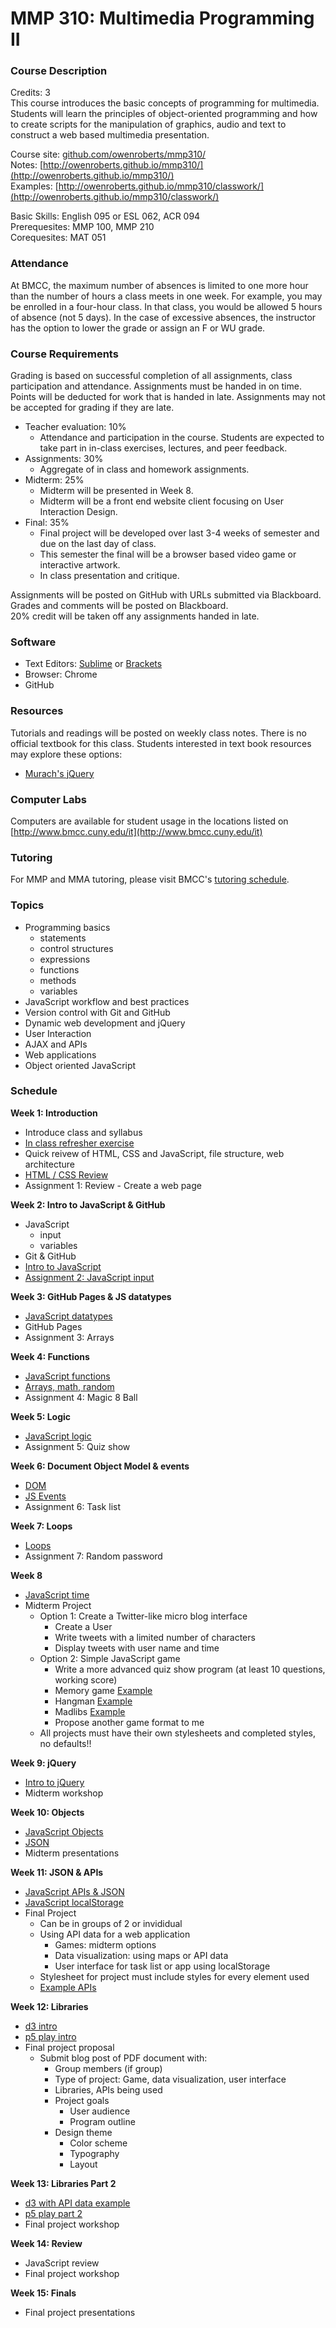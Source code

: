 # MMP 310: Multimedia Programming II

### Course Description
Credits: 3  
This course introduces the basic concepts of programming for multimedia. Students will learn the principles of object-oriented programming and how to create scripts for the manipulation of graphics, audio and text to construct a web based multimedia presentation.

Course site: [github.com/owenroberts/mmp310/](https://github.com/owenroberts/mmp310/)  
Notes: [http://owenroberts.github.io/mmp310/](http://owenroberts.github.io/mmp310/)  
Examples: [http://owenroberts.github.io/mmp310/classwork/](http://owenroberts.github.io/mmp310/classwork/)  

Basic Skills: English 095 or ESL 062, ACR 094  
Prerequesites: MMP 100, MMP 210  
Corequesites: MAT 051

### Attendance
At BMCC, the maximum number of absences is limited to one more hour than the number of hours a class meets in one week. For example, you may be enrolled in a four-hour class. In that class, you would be allowed 5 hours of absence (not 5 days). In the case of excessive absences, the instructor has the option to lower the grade or assign an F or WU grade.

### Course Requirements
Grading is based on successful completion of all assignments, class participation and attendance. Assignments must be handed in on time. Points will be deducted for work that is handed in late. Assignments may not be accepted for grading if they are late.

- Teacher evaluation: 10%
	- Attendance and participation in the course. Students are expected to take part in in-class exercises, lectures, and peer feedback.
- Assignments: 30%
	- Aggregate of in class and homework assignments.
- Midterm: 25%
	- Midterm will be presented in Week 8.
	- Midterm will be a front end website client focusing on User Interaction Design.
- Final: 35%
	- Final project will be developed over last 3-4 weeks of semester and due on the last day of class.
	- This semester the final will be a browser based video game or interactive artwork.
	- In class presentation and critique.

Assignments will be posted on GitHub with URLs submitted via Blackboard.  Grades and comments will be posted on Blackboard.  
20% credit will be taken off any assignments handed in late.

### Software
- Text Editors: [Sublime](http://www.sublimetext.com/3) or [Brackets](http://brackets.io/)
- Browser: Chrome
- GitHub

### Resources
Tutorials and readings will be posted on weekly class notes.
There is no official textbook for this class.
Students interested in text book resources may explore these options:
- [Murach's jQuery](https://www.murach.com/shop/murach-s-jquery-detail)


### Computer Labs
Computers are available for student usage in the locations listed on [http://www.bmcc.cuny.edu/it](http://www.bmcc.cuny.edu/it)

### Tutoring
For MMP and MMA tutoring, please visit BMCC's [tutoring schedule](http://www.bmcc.cuny.edu/lrc/schedule.jsp).

### Topics
- Programming basics
	- statements
	- control structures
	- expressions
	- functions
	- methods
	- variables
- JavaScript workflow and best practices
- Version control with Git and GitHub
- Dynamic web development and jQuery
- User Interaction
- AJAX and APIs
- Web applications
- Object oriented JavaScript

### Schedule
**Week 1: Introduction**
- Introduce class and syllabus
- [In class refresher exercise](week1/)
- Quick reivew of HTML, CSS and JavaScript, file structure, web architecture
- [HTML / CSS Review](https://owenroberts.github.io/mmp310/week1/index.html)
- Assignment 1: Review - Create a web page

**Week 2: Intro to JavaScript & GitHub**
- JavaScript 
	- input
	- variables
- Git & GitHub
- [Intro to JavaScript](https://owenroberts.github.io/mmp310/week2/index.html)
- [Assignment 2: JavaScript input](week2/)

**Week 3: GitHub Pages & JS datatypes**
- [JavaScript datatypes](https://owenroberts.github.io/mmp310/week3/index.html)
- GitHub Pages
- Assignment 3: Arrays

**Week 4: Functions**
- [JavaScript functions](https://owenroberts.github.io/mmp310/week4/index.html)
- [Arrays, math, random](https://owenroberts.github.io/mmp310/week4/array.html)
- Assignment 4: Magic 8 Ball

**Week 5: Logic**
- [JavaScript logic](https://owenroberts.github.io/mmp310/week5/index.html)
- Assignment 5: Quiz show

**Week 6: Document Object Model & events**
- [DOM](https://owenroberts.github.io/mmp310/week6/index.html)  
- [JS Events](https://owenroberts.github.io/mmp310/week6/events.html)  
- Assignment 6: Task list

**Week 7: Loops**
- [Loops](https://owenroberts.github.io/mmp310/week7/index.html)  
- Assignment 7: Random password

**Week 8**
- [JavaScript time](https://owenroberts.github.io/mmp310/week8/)  
- Midterm Project
	- Option 1: Create a Twitter-like micro blog interface
		- Create a User
		- Write tweets with a limited number of characters
		- Display tweets with user name and time
	- Option 2: Simple JavaScript game
		- Write a more advanced quiz show program (at least 10 questions, working score)
		- Memory game [Example](http://mark-rolich.github.io/MemoryGame.js/)
		- Hangman [Example](http://codepen.io/cathydutton/pen/ldazc)
		- Madlibs [Example](http://www.backwardsteps.com/madlibs/)
		- Propose another game format to me
	- All projects must have their own stylesheets and completed styles, no defaults!!

**Week 9: jQuery**
- [Intro to jQuery](https://owenroberts.github.io/mmp310/week9/)  
- Midterm workshop

**Week 10: Objects**
- [JavaScript Objects](https://owenroberts.github.io/mmp310/week10/)
- [JSON](https://owenroberts.github.io/mmp310/week10/json.html)
- Midterm presentations

**Week 11: JSON & APIs**
- [JavaScript APIs & JSON](https://owenroberts.github.io/mmp310/week11/)
- [JavaScript localStorage](https://owenroberts.github.io/mmp310/week11/localstorage.html)
- Final Project
	- Can be in groups of 2 or invididual
	- Using API data for a web application
		- Games: midterm options
		- Data visualization: using maps or API data
		- User interface for task list or app using localStorage
	- Stylesheet for project must include styles for every element used 
	- [Example APIs](https://github.com/toddmotto/public-apis)

**Week 12: Libraries**
- [d3 intro](https://owenroberts.github.io/mmp310/week12/)
- [p5 play intro](https://owenroberts.github.io/mmp310/week12/play.html)
- Final project proposal
	- Submit blog post of PDF document with:
		- Group members (if group)
		- Type of project: Game, data visualization, user interface
		- Libraries, APIs being used
		- Project goals
			- User audience
			- Program outline
		- Design theme
			- Color scheme
			- Typography
			- Layout

**Week 13: Libraries Part 2**
- [d3 with API data example](http://owenroberts.github.io/mmp310/classwork/week13/)
- [p5 play part 2](https://owenroberts.github.io/mmp310/week13/)  
- Final project workshop

**Week 14: Review**
- JavaScript review
- Final project workshop

**Week 15: Finals**
- Final project presentations